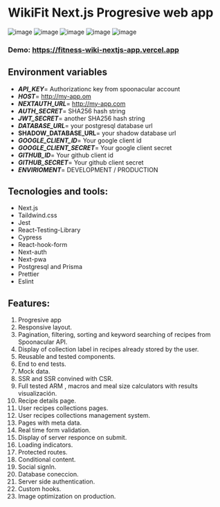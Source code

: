 # WikiFit Next.js Progresive web app

![image](https://drive.google.com/uc?export=view&id=1UqbxM00Pm-pUiSE6McABqf7mxd3d8sV4)
![image](https://drive.google.com/uc?export=view&id=1IDIYQV-juU67ZGneZ0xjdHVM3mXFYKF5)
![image](https://drive.google.com/uc?export=view&id=1cf5IjSBzulycDOsX14uLLrjhgheKnvqB)
![image](https://drive.google.com/uc?export=view&id=1fYjsATfQmjGpIZ7DqCVOF9VF94mh2IqT)
![image](https://drive.google.com/uc?export=view&id=1ob4ILLYSGk5TpKKib8CbLCxGg0mUZEYT)

### Demo: https://fitness-wiki-nextjs-app.vercel.app

## Environment variables

>

- **_API_KEY_**= Authorizationc key from spoonacular account
- **_HOST_**= http://my-app.om
- **_NEXTAUTH_URL_**= http://my-app.com
- **_AUTH_SECRET_**= SHA256 hash string
- **_JWT_SECRET_**= another SHA256 hash string
- **_DATABASE_URL_**= your postgresql database url
- **SHADOW_DATABASE_URL**= your shadow database url
- **_GOOGLE_CLIENT_ID_**= Your google client id
- **_GOOGLE_CLIENT_SECRET_**= Your google client secret
- **_GITHUB_ID_**= Your github client id
- **_GITHUB_SECRET_**= Your github client secret
- **_ENVIRIOMENT_**= DEVELOPMENT / PRODUCTION
  >

## Tecnologies and tools:

- Next.js
- Taildwind.css
- Jest
- React-Testing-Library
- Cypress
- React-hook-form
- Next-auth
- Next-pwa
- Postgresql and Prisma
- Prettier
- Eslint

## Features:

1. Progresive app
1. Responsive layout.
1. Pagination, filtering, sorting and keyword searching of recipes from Spoonacular API.
1. Display of collection label in recipes already stored by the user.
1. Reusable and tested components.
1. End to end tests.
1. Mock data.
1. SSR and SSR convined with CSR.
1. Full tested ARM , macros and meal size calculators with results visualización.
1. Recipe details page.
1. User recipes collections pages.
1. User recipes collections management system.
1. Pages with meta data.
1. Real time form validation.
1. Display of server responce on submit.
1. Loading indicators.
1. Protected routes.
1. Conditional content.
1. Social signIn.
1. Database coneccion.
1. Server side authentication.
1. Custom hooks.
1. Image optimization on production.
